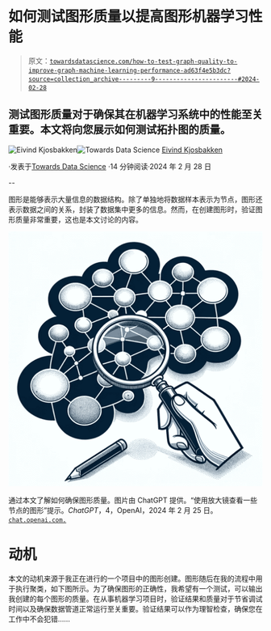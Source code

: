 # 如何测试图形质量以提高图形机器学习性能

> 原文：[`towardsdatascience.com/how-to-test-graph-quality-to-improve-graph-machine-learning-performance-ad63f4e5b3dc?source=collection_archive---------9-----------------------#2024-02-28`](https://towardsdatascience.com/how-to-test-graph-quality-to-improve-graph-machine-learning-performance-ad63f4e5b3dc?source=collection_archive---------9-----------------------#2024-02-28)

## 测试图形质量对于确保其在机器学习系统中的性能至关重要。本文将向您展示如何测试拓扑图的质量。

[](https://oieivind.medium.com/?source=post_page---byline--ad63f4e5b3dc--------------------------------)![Eivind Kjosbakken](https://oieivind.medium.com/?source=post_page---byline--ad63f4e5b3dc--------------------------------)[](https://towardsdatascience.com/?source=post_page---byline--ad63f4e5b3dc--------------------------------)![Towards Data Science](https://towardsdatascience.com/?source=post_page---byline--ad63f4e5b3dc--------------------------------) [Eivind Kjosbakken](https://oieivind.medium.com/?source=post_page---byline--ad63f4e5b3dc--------------------------------)

·发表于[Towards Data Science](https://towardsdatascience.com/?source=post_page---byline--ad63f4e5b3dc--------------------------------) ·14 分钟阅读·2024 年 2 月 28 日

--

图形是能够表示大量信息的数据结构。除了单独地将数据样本表示为节点，图形还表示数据之间的关系，封装了数据集中更多的信息。然而，在创建图形时，验证图形质量非常重要，这也是本文讨论的内容。

![](img/e9dd3f33f8fb62645fa7c2ac42658d3f.png)

通过本文了解如何确保图形质量。图片由 ChatGPT 提供。“使用放大镜查看一些节点的图形”提示。*ChatGPT*，4，OpenAI，2024 年 2 月 25 日。[`chat.openai.com.`](https://chat.openai.com.)

# 动机

本文的动机来源于我正在进行的一个项目中的图形创建。图形随后在我的流程中用于执行聚类，如下图所示。为了确保图形的正确性，我希望有一个测试，可以输出我创建的每个图形的质量。在从事机器学习项目时，验证结果和质量对于节省调试时间以及确保数据管道正常运行至关重要。验证结果可以作为理智检查，确保您在工作中不会犯错……
